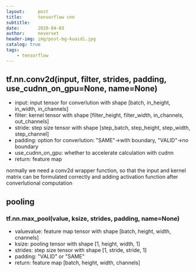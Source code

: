 ```yaml
---
layout:     post
title:      tensorflow cnn
subtitle:   
date:       2020-04-03
author:     neverset
header-img: img/post-bg-kuaidi.jpg
catalog: true
tags:
    - tensorflow
---
```



## tf.nn.conv2d(input, filter, strides, padding, use_cudnn_on_gpu=None, name=None)

* input: input tensor for converlution with shape [batch, in_height, in_width, in_channels]
* filter: kernel tensor with shape [filter_height, filter_width, in_channels, out_channels]
* stride: step size tensor with shape [step_batch, step_height, step_width, step_channel]
* padding: option for converlution: "SAME"->with boundary, "VALID"->no boundary
* use_cudnn_on_gpu: whether to accelerate calculation with cudnn
* return: feature map

normally we need a conv2d wrapper function, so that the input and kernel matrix can be formulated correctly and adding activation function after converlutional computation

## pooling

### tf.nn.max_pool(value, ksize, strides, padding, name=None)

* valuevalue: feature map tensor with shape [batch, height, width, cnannels]
* ksize: pooling tensor with shape [1, height, width, 1]
* strides: step size tensor with shape [1, stride, stride, 1]
* padding: "VALID" or "SAME"
* return: feature map [batch, height, width, channels]
